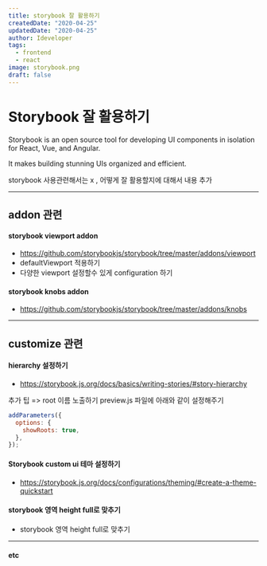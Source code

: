```yaml
---
title: storybook 잘 활용하기
createdDate: "2020-04-25"
updatedDate: "2020-04-25"
author: Ideveloper
tags:
  - frontend
  - react
image: storybook.png
draft: false
---
```


# Storybook 잘 활용하기

Storybook is an open source tool for developing UI components in isolation for React, Vue, and Angular.

It makes building stunning UIs organized and efficient.

storybook 사용관련해서는 x , 어떻게 잘 활용할지에 대해서 내용 추가

---

## addon 관련

#### storybook viewport addon

- https://github.com/storybookjs/storybook/tree/master/addons/viewport
- defaultViewport 적용하기
- 다양한 viewport 설정할수 있게 configuration 하기

#### storybook knobs addon

- https://github.com/storybookjs/storybook/tree/master/addons/knobs

---

## customize 관련

#### hierarchy 설정하기

- https://storybook.js.org/docs/basics/writing-stories/#story-hierarchy

추가 팁 => root 이름 노출하기
preview.js 파일에 아래와 같이 설정해주기

```javascript
addParameters({
  options: {
    showRoots: true,
  },
});
```

#### Storybook custom ui 테마 설정하기

- https://storybook.js.org/docs/configurations/theming/#create-a-theme-quickstart

#### storybook 영역 height full로 맞추기

- storybook 영역 height full로 맞추기

---

#### etc
